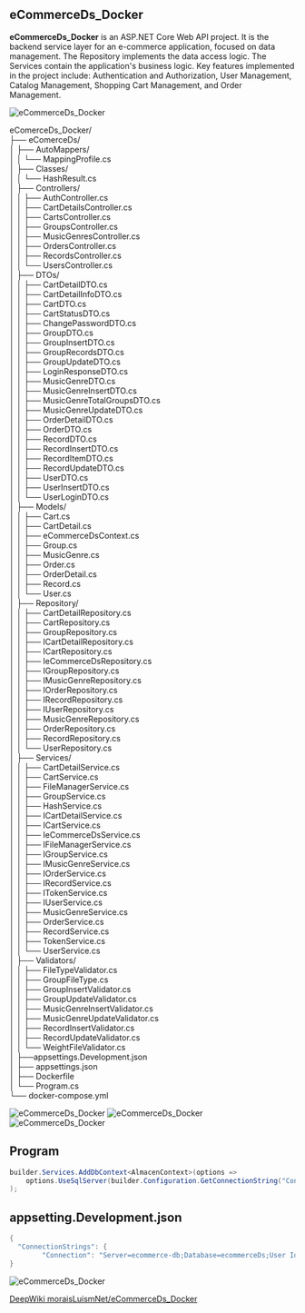 ## eCommerceDs_Docker

**eCommerceDs_Docker** is an ASP.NET Core Web API project. It is the backend service layer for an e-commerce application, focused on data management. The Repository implements the data access logic. The Services contain the application's business logic. Key features implemented in the project include: Authentication and Authorization, User Management, Catalog Management, Shopping Cart Management, and Order Management.

![eCommerceDs_Docker](img/UML.png)

eComerceDs_Docker/    
├── eComerceDs/  
│   ├── AutoMappers/  
│   │   └── MappingProfile.cs  
│   ├── Classes/  
│   │   └── HashResult.cs  
│   ├── Controllers/  
│   │   ├── AuthController.cs  
│   │   ├── CartDetailsController.cs  
│   │   ├── CartsController.cs  
│   │   ├── GroupsController.cs  
│   │   ├── MusicGenresController.cs  
│   │   ├── OrdersController.cs  
│   │   ├── RecordsController.cs  
│   │   └── UsersController.cs  
│   ├── DTOs/  
│   │   ├── CartDetailDTO.cs  
│   │   ├── CartDetailInfoDTO.cs  
│   │   ├── CartDTO.cs  
│   │   ├── CartStatusDTO.cs  
│   │   ├── ChangePasswordDTO.cs  
│   │   ├── GroupDTO.cs  
│   │   ├── GroupInsertDTO.cs  
│   │   ├── GroupRecordsDTO.cs  
│   │   ├── GroupUpdateDTO.cs  
│   │   ├── LoginResponseDTO.cs  
│   │   ├── MusicGenreDTO.cs  
│   │   ├── MusicGenreInsertDTO.cs  
│   │   ├── MusicGenreTotalGroupsDTO.cs  
│   │   ├── MusicGenreUpdateDTO.cs  
│   │   ├── OrderDetailDTO.cs  
│   │   ├── OrderDTO.cs  
│   │   ├── RecordDTO.cs  
│   │   ├── RecordInsertDTO.cs  
│   │   ├── RecordItemDTO.cs  
│   │   ├── RecordUpdateDTO.cs  
│   │   ├── UserDTO.cs  
│   │   ├── UserInsertDTO.cs  
│   │   └── UserLoginDTO.cs  
│   ├── Models/  
│   │   ├── Cart.cs  
│   │   ├── CartDetail.cs  
│   │   ├── eCommerceDsContext.cs  
│   │   ├── Group.cs  
│   │   ├── MusicGenre.cs  
│   │   ├── Order.cs  
│   │   ├── OrderDetail.cs  
│   │   ├── Record.cs  
│   │   └── User.cs  
│   ├── Repository/  
│   │   ├── CartDetailRepository.cs  
│   │   ├── CartRepository.cs  
│   │   ├── GroupRepository.cs  
│   │   ├── ICartDetailRepository.cs  
│   │   ├── ICartRepository.cs  
│   │   ├── IeCommerceDsRepository.cs  
│   │   ├── IGroupRepository.cs  
│   │   ├── IMusicGenreRepository.cs  
│   │   ├── IOrderRepository.cs  
│   │   ├── IRecordRepository.cs  
│   │   ├── IUserRepository.cs  
│   │   ├── MusicGenreRepository.cs  
│   │   ├── OrderRepository.cs  
│   │   ├── RecordRepository.cs  
│   │   └── UserRepository.cs  
│   ├── Services/  
│   │   ├── CartDetailService.cs  
│   │   ├── CartService.cs  
│   │   ├── FileManagerService.cs  
│   │   ├── GroupService.cs  
│   │   ├── HashService.cs  
│   │   ├── ICartDetailService.cs  
│   │   ├── ICartService.cs  
│   │   ├── IeCommerceDsService.cs  
│   │   ├── IFileManagerService.cs  
│   │   ├── IGroupService.cs  
│   │   ├── IMusicGenreService.cs  
│   │   ├── IOrderService.cs  
│   │   ├── IRecordService.cs  
│   │   ├── ITokenService.cs  
│   │   ├── IUserService.cs  
│   │   ├── MusicGenreService.cs  
│   │   ├── OrderService.cs  
│   │   ├── RecordService.cs  
│   │   ├── TokenService.cs  
│   │   └── UserService.cs  
│   ├── Validators/  
│   │   ├── FileTypeValidator.cs  
│   │   ├── GroupFileType.cs  
│   │   ├── GroupInsertValidator.cs  
│   │   ├── GroupUpdateValidator.cs  
│   │   ├── MusicGenreInsertValidator.cs  
│   │   ├── MusicGenreUpdateValidator.cs  
│   │   ├── RecordInsertValidator.cs  
│   │   ├── RecordUpdateValidator.cs  
│   │   └── WeightFileValidator.cs  
│   ├──appsettings.Development.json   
│   ├── appsettings.json  
│   ├── Dockerfile  
│   └── Program.cs  
└── docker-compose.yml

![eCommerceDs_Docker](img/1.png)
![eCommerceDs_Docker](img/2.png)
![eCommerceDs_Docker](img/3.png)


## Program
```cs
builder.Services.AddDbContext<AlmacenContext>(options =>
    options.UseSqlServer(builder.Configuration.GetConnectionString("Connection"))
);
``` 

## appsetting.Development.json
```cs
{
  "ConnectionStrings": {
        "Connection": "Server=ecommerce-db;Database=ecommerceDs;User Id=sa;Password=YourStrong@Passw0rd;Encrypt=false;TrustServerCertificate=True"
}
``` 

![eCommerceDs_Docker](img/DB.png)

[DeepWiki moraisLuismNet/eCommerceDs_Docker](https://deepwiki.com/moraisLuismNet/eCommerceDs_Docker)